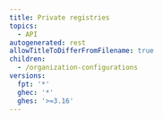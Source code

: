 ```yaml
---
title: Private registries
topics:
  - API
autogenerated: rest
allowTitleToDifferFromFilename: true
children:
  - /organization-configurations
versions:
  fpt: '*'
  ghec: '*'
  ghes: '>=3.16'
---
```


